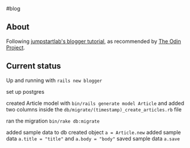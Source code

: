 <!-- # README

* Ruby version

* System dependencies

* Configuration

* Database creation

* Database initialization

* How to run the test suite

* Services (job queues, cache servers, search engines, etc.)

* Deployment instructions -->

#blog

## About

Following [jumpstartlab's blogger tutorial](http://tutorials.jumpstartlab.com/projects/blogger.html), as recommended by [The Odin Project](https://www.theodinproject.com/courses/ruby-on-rails/lessons/getting-your-feet-wet). 

## Current status

Up and running with `rails new blogger`

set up postgres

created Article model with `bin/rails generate model Article` and added two columns inside the `db/migrate/(timestamp)_create_articles.rb` file

ran the migration `bin/rake db:migrate`

added sample data to db 
created object `a = Article.new`
added sample data `a.title = "title"` and `a.body = "body"`
saved sample data `a.save`